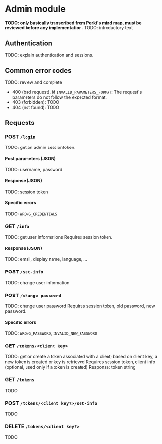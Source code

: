 # Admin module

**TODO: only basically transcribed from Perki's mind map, must be reviewed before any implementation.**
TODO: introductory text


## Authentication

TODO: explain authentication and sessions.


## Common error codes

TODO: review and complete

* 400 (bad request), id `INVALID_PARAMETERS_FORMAT`: The request's parameters do not follow the expected format.
* 403 (forbidden): TODO
* 404 (not found): TODO


## Requests


### POST `/login`

TODO: get an admin sessiontoken.

#### Post parameters (JSON)

TODO: username, password

#### Response (JSON)

TODO: session token

#### Specific errors

TODO: `WRONG_CREDENTIALS`


### GET `/info`

TODO: get user informations
Requires session token.

#### Response (JSON)

TODO: email, display name, language, ...


### POST `/set-info`

TODO: change user information

### POST `/change-password`

TODO: change user password
Requires session token, old password, new password.

#### Specific errors

TODO: `WRONG_PASSWORD`, `INVALID_NEW_PASSWORD`


### GET `/tokens/<client key>`

TODO: get or create a token associated with a client; based on client key, a new token is created or key is retrieved
Requires session token, client info (optional, used only if a token is created)
Response: token string


### GET `/tokens`

TODO


### POST `/tokens/<client key?>/set-info`

TODO


### DELETE `/tokens/<client key?>`

TODO


